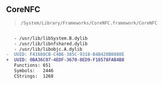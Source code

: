 ## CoreNFC

> `/System/Library/Frameworks/CoreNFC.framework/CoreNFC`

```diff

   - /usr/lib/libSystem.B.dylib
   - /usr/lib/libnfshared.dylib
   - /usr/lib/libobjc.A.dylib
-  UUID: F41688CB-C4B6-385C-9318-B4B420B0880E
+  UUID: 0BA36C07-4EDF-3670-8ED9-F18578FAB4B8
   Functions: 651
   Symbols:   2446
   CStrings:  1268

```
